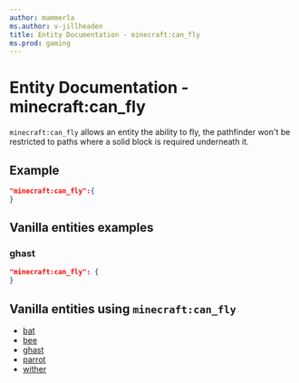 ```yaml
---
author: mammerla
ms.author: v-jillheaden
title: Entity Documentation - minecraft:can_fly
ms.prod: gaming
---
```


# Entity Documentation -  minecraft:can_fly

`minecraft:can_fly` allows an entity the ability to fly, the pathfinder won't be restricted to paths where a solid block is required underneath it.

## Example

```json
"minecraft:can_fly":{
}
```

## Vanilla entities examples

### ghast

```json
"minecraft:can_fly": {
}
```

## Vanilla entities using `minecraft:can_fly`

- [bat](../../../../Source/VanillaBehaviorPack_Snippets/entities/bat.md)
- [bee](../../../../Source/VanillaBehaviorPack_Snippets/entities/bee.md)
- [ghast](../../../../Source/VanillaBehaviorPack_Snippets/entities/ghast.md)
- [parrot](../../../../Source/VanillaBehaviorPack_Snippets/entities/parrot.md)
- [wither](../../../../Source/VanillaBehaviorPack_Snippets/entities/wither.md)
